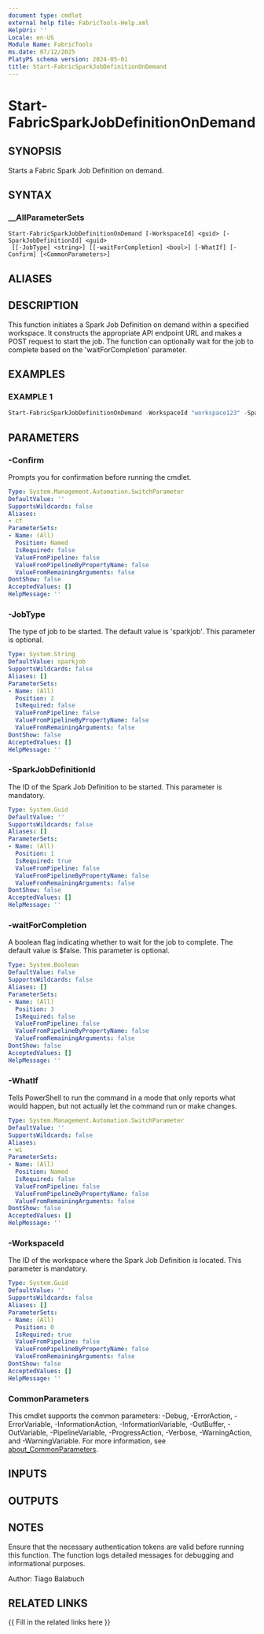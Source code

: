 ```yaml
---
document type: cmdlet
external help file: FabricTools-Help.xml
HelpUri: ''
Locale: en-US
Module Name: FabricTools
ms.date: 07/12/2025
PlatyPS schema version: 2024-05-01
title: Start-FabricSparkJobDefinitionOnDemand
---
```


# Start-FabricSparkJobDefinitionOnDemand

## SYNOPSIS

Starts a Fabric Spark Job Definition on demand.

## SYNTAX

### __AllParameterSets

```
Start-FabricSparkJobDefinitionOnDemand [-WorkspaceId] <guid> [-SparkJobDefinitionId] <guid>
 [[-JobType] <string>] [[-waitForCompletion] <bool>] [-WhatIf] [-Confirm] [<CommonParameters>]
```

## ALIASES

## DESCRIPTION

This function initiates a Spark Job Definition on demand within a specified workspace.
It constructs the appropriate API endpoint URL and makes a POST request to start the job.
The function can optionally wait for the job to complete based on the 'waitForCompletion' parameter.

## EXAMPLES

### EXAMPLE 1

```powershell
Start-FabricSparkJobDefinitionOnDemand -WorkspaceId "workspace123" -SparkJobDefinitionId "jobdef456" -waitForCompletion $true
```

## PARAMETERS

### -Confirm

Prompts you for confirmation before running the cmdlet.

```yaml
Type: System.Management.Automation.SwitchParameter
DefaultValue: ''
SupportsWildcards: false
Aliases:
- cf
ParameterSets:
- Name: (All)
  Position: Named
  IsRequired: false
  ValueFromPipeline: false
  ValueFromPipelineByPropertyName: false
  ValueFromRemainingArguments: false
DontShow: false
AcceptedValues: []
HelpMessage: ''
```

### -JobType

The type of job to be started.
The default value is 'sparkjob'.
This parameter is optional.

```yaml
Type: System.String
DefaultValue: sparkjob
SupportsWildcards: false
Aliases: []
ParameterSets:
- Name: (All)
  Position: 2
  IsRequired: false
  ValueFromPipeline: false
  ValueFromPipelineByPropertyName: false
  ValueFromRemainingArguments: false
DontShow: false
AcceptedValues: []
HelpMessage: ''
```

### -SparkJobDefinitionId

The ID of the Spark Job Definition to be started.
This parameter is mandatory.

```yaml
Type: System.Guid
DefaultValue: ''
SupportsWildcards: false
Aliases: []
ParameterSets:
- Name: (All)
  Position: 1
  IsRequired: true
  ValueFromPipeline: false
  ValueFromPipelineByPropertyName: false
  ValueFromRemainingArguments: false
DontShow: false
AcceptedValues: []
HelpMessage: ''
```

### -waitForCompletion

A boolean flag indicating whether to wait for the job to complete.
The default value is $false.
This parameter is optional.

```yaml
Type: System.Boolean
DefaultValue: False
SupportsWildcards: false
Aliases: []
ParameterSets:
- Name: (All)
  Position: 3
  IsRequired: false
  ValueFromPipeline: false
  ValueFromPipelineByPropertyName: false
  ValueFromRemainingArguments: false
DontShow: false
AcceptedValues: []
HelpMessage: ''
```

### -WhatIf

Tells PowerShell to run the command in a mode that only reports what would happen, but not actually let the command run or make changes.

```yaml
Type: System.Management.Automation.SwitchParameter
DefaultValue: ''
SupportsWildcards: false
Aliases:
- wi
ParameterSets:
- Name: (All)
  Position: Named
  IsRequired: false
  ValueFromPipeline: false
  ValueFromPipelineByPropertyName: false
  ValueFromRemainingArguments: false
DontShow: false
AcceptedValues: []
HelpMessage: ''
```

### -WorkspaceId

The ID of the workspace where the Spark Job Definition is located.
This parameter is mandatory.

```yaml
Type: System.Guid
DefaultValue: ''
SupportsWildcards: false
Aliases: []
ParameterSets:
- Name: (All)
  Position: 0
  IsRequired: true
  ValueFromPipeline: false
  ValueFromPipelineByPropertyName: false
  ValueFromRemainingArguments: false
DontShow: false
AcceptedValues: []
HelpMessage: ''
```

### CommonParameters

This cmdlet supports the common parameters: -Debug, -ErrorAction, -ErrorVariable,
-InformationAction, -InformationVariable, -OutBuffer, -OutVariable, -PipelineVariable,
-ProgressAction, -Verbose, -WarningAction, and -WarningVariable. For more information, see
[about_CommonParameters](https://go.microsoft.com/fwlink/?LinkID=113216).

## INPUTS

## OUTPUTS

## NOTES

Ensure that the necessary authentication tokens are valid before running this function.
The function logs detailed messages for debugging and informational purposes.

Author: Tiago Balabuch

## RELATED LINKS

{{ Fill in the related links here }}

